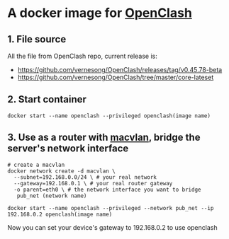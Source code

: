 # A docker image for [OpenClash](https://github.com/vernesong/OpenClash)

## 1. File source

All the file from OpenClash repo, current release is: 

- https://github.com/vernesong/OpenClash/releases/tag/v0.45.78-beta
- https://github.com/vernesong/OpenClash/tree/master/core-lateset


## 2. Start container

```
docker start --name openclash --privileged openclash(image name)
```

## 3. Use as a router with [macvlan](https://docs.docker.com/network/macvlan/), bridge the server's network interface

```
# create a macvlan
docker network create -d macvlan \
  --subnet=192.168.0.0/24 \ # your real network
  --gateway=192.168.0.1 \ # your real router gateway
  -o parent=eth0 \ # the network interface you want to bridge
   pub_net (network name)

docker start --name openclash --privileged --network pub_net --ip 192.168.0.2 openclash(image name)
```

Now you can set your device's gateway to 192.168.0.2 to use openclash
